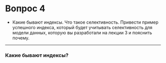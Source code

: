# Вопрос 4
* Какие бывают индексы. Что такое селективность. Привести пример успешного индекса, который будет учитывать селективность для модели данных, которую вы разработали на лекции 3 и пояснить почему.
---

### Какие бывают индексы?